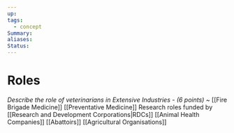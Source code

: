 ```yaml
---
up: 
tags:
  - concept
Summary: 
aliases: 
Status:
---
```

# Roles
*Describe the role of veterinarians in Extensive Industries - (6 points)*
~
[[Fire Brigade Medicine]]
[[Preventative Medicine]]
Research roles funded by [[Research and Development Corporations|RDCs]]
[[Animal Health Companies]]
[[Abattoirs]]
[[Agricultural Organisations]]
<!--SR:!2025-03-13,3,250-->


